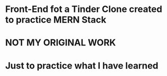 # Front-End fot a Tinder Clone created to practice MERN Stack
# NOT MY ORIGINAL WORK
# Just to practice what I have learned
